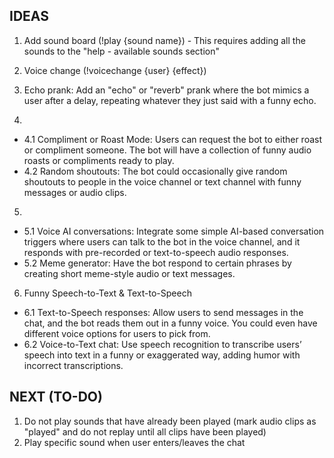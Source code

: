 ## IDEAS

1. Add sound board (!play {sound name}) - This requires adding all the sounds to the "help - available sounds section"

2. Voice change (!voicechange {user} {effect})

3. Echo prank: Add an "echo" or "reverb" prank where the bot mimics a user after a delay, repeating whatever they just said with a funny echo.

4.

- 4.1 Compliment or Roast Mode: Users can request the bot to either roast or compliment someone. The bot will have a collection of funny audio roasts or compliments ready to play.
- 4.2 Random shoutouts: The bot could occasionally give random shoutouts to people in the voice channel or text channel with funny messages or audio clips.

5.

- 5.1 Voice AI conversations: Integrate some simple AI-based conversation triggers where users can talk to the bot in the voice channel, and it responds with pre-recorded or text-to-speech audio responses.
- 5.2 Meme generator: Have the bot respond to certain phrases by creating short meme-style audio or text messages.

6. Funny Speech-to-Text & Text-to-Speech

- 6.1 Text-to-Speech responses: Allow users to send messages in the chat, and the bot reads them out in a funny voice. You could even have different voice options for users to pick from.
- 6.2 Voice-to-Text chat: Use speech recognition to transcribe users’ speech into text in a funny or exaggerated way, adding humor with incorrect transcriptions.

## NEXT (TO-DO)

1. Do not play sounds that have already been played (mark audio clips as "played" and do not replay until all clips have been played)
2. Play specific sound when user enters/leaves the chat
